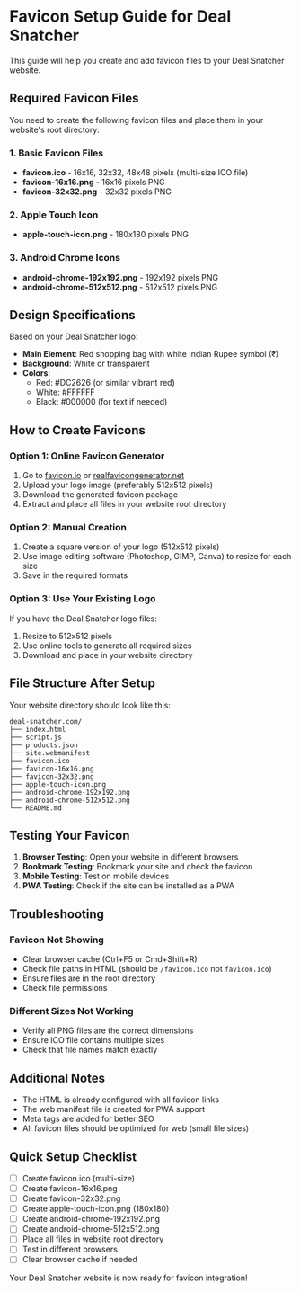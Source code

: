 # Favicon Setup Guide for Deal Snatcher

This guide will help you create and add favicon files to your Deal Snatcher website.

## Required Favicon Files

You need to create the following favicon files and place them in your website's root directory:

### 1. Basic Favicon Files
- **favicon.ico** - 16x16, 32x32, 48x48 pixels (multi-size ICO file)
- **favicon-16x16.png** - 16x16 pixels PNG
- **favicon-32x32.png** - 32x32 pixels PNG

### 2. Apple Touch Icon
- **apple-touch-icon.png** - 180x180 pixels PNG

### 3. Android Chrome Icons
- **android-chrome-192x192.png** - 192x192 pixels PNG
- **android-chrome-512x512.png** - 512x512 pixels PNG

## Design Specifications

Based on your Deal Snatcher logo:
- **Main Element**: Red shopping bag with white Indian Rupee symbol (₹)
- **Background**: White or transparent
- **Colors**: 
  - Red: #DC2626 (or similar vibrant red)
  - White: #FFFFFF
  - Black: #000000 (for text if needed)

## How to Create Favicons

### Option 1: Online Favicon Generator
1. Go to [favicon.io](https://favicon.io/) or [realfavicongenerator.net](https://realfavicongenerator.net/)
2. Upload your logo image (preferably 512x512 pixels)
3. Download the generated favicon package
4. Extract and place all files in your website root directory

### Option 2: Manual Creation
1. Create a square version of your logo (512x512 pixels)
2. Use image editing software (Photoshop, GIMP, Canva) to resize for each size
3. Save in the required formats

### Option 3: Use Your Existing Logo
If you have the Deal Snatcher logo files:
1. Resize to 512x512 pixels
2. Use online tools to generate all required sizes
3. Download and place in your website directory

## File Structure After Setup

Your website directory should look like this:
```
deal-snatcher.com/
├── index.html
├── script.js
├── products.json
├── site.webmanifest
├── favicon.ico
├── favicon-16x16.png
├── favicon-32x32.png
├── apple-touch-icon.png
├── android-chrome-192x192.png
├── android-chrome-512x512.png
└── README.md
```

## Testing Your Favicon

1. **Browser Testing**: Open your website in different browsers
2. **Bookmark Testing**: Bookmark your site and check the favicon
3. **Mobile Testing**: Test on mobile devices
4. **PWA Testing**: Check if the site can be installed as a PWA

## Troubleshooting

### Favicon Not Showing
- Clear browser cache (Ctrl+F5 or Cmd+Shift+R)
- Check file paths in HTML (should be `/favicon.ico` not `favicon.ico`)
- Ensure files are in the root directory
- Check file permissions

### Different Sizes Not Working
- Verify all PNG files are the correct dimensions
- Ensure ICO file contains multiple sizes
- Check that file names match exactly

## Additional Notes

- The HTML is already configured with all favicon links
- The web manifest file is created for PWA support
- Meta tags are added for better SEO
- All favicon files should be optimized for web (small file sizes)

## Quick Setup Checklist

- [ ] Create favicon.ico (multi-size)
- [ ] Create favicon-16x16.png
- [ ] Create favicon-32x32.png
- [ ] Create apple-touch-icon.png (180x180)
- [ ] Create android-chrome-192x192.png
- [ ] Create android-chrome-512x512.png
- [ ] Place all files in website root directory
- [ ] Test in different browsers
- [ ] Clear browser cache if needed

Your Deal Snatcher website is now ready for favicon integration!

